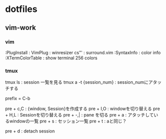 # dotfiles

## vim-work

### vim
:PlugInstall : VimPlug
<C-e>: winresizer
cs"' : surround.vim
:SyntaxInfo : color info
:XTermColorTable : show terminal 256 colors


### tmux

tmux ls : session 一覧を見る
tmux a -t {session_num} : session_numにアタッチする

prefix = C-b

pre + c,C : {window, Session}を作成する
pre + I,O : windowを切り替える
pre + H,L : Sessionを切り替える
pre + -,| : pane を切る
pre + a   : アタッチしているwindowの一覧
pre + s	  : セッション一覧
pre + t   : aと同じ？

pre + d   : detach session
